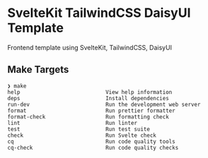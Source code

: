 # SvelteKit TailwindCSS DaisyUI Template

Frontend template using SvelteKit, TailwindCSS, DaisyUI

## Make Targets

```
❯ make
help                           View help information
deps                           Install dependencies
run-dev                        Run the development web server
format                         Run prettier formatter
format-check                   Run formatting check
lint                           Run linter
test                           Run test suite
check                          Run Svelte check
cq                             Run code quality tools
cq-check                       Run code quality checks
```
